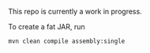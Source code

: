 This repo is currently a work in progress.

To create a fat JAR, run 

```
mvn clean compile assembly:single
```
